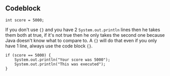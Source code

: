 ## Codeblock

    int score = 5000;

If you don't use `{}` and you have 2 `System.out.println` lines then he takes them both at true, if it's not true then he only takes the second one because Java doesn't know what to compare to. A `{}` will do that even if you only have 1 line, always use the code block `{}`.

    if (score == 5000) {
        System.out.println("Your score was 5000");
        System.out.println("This was executed");
    }
